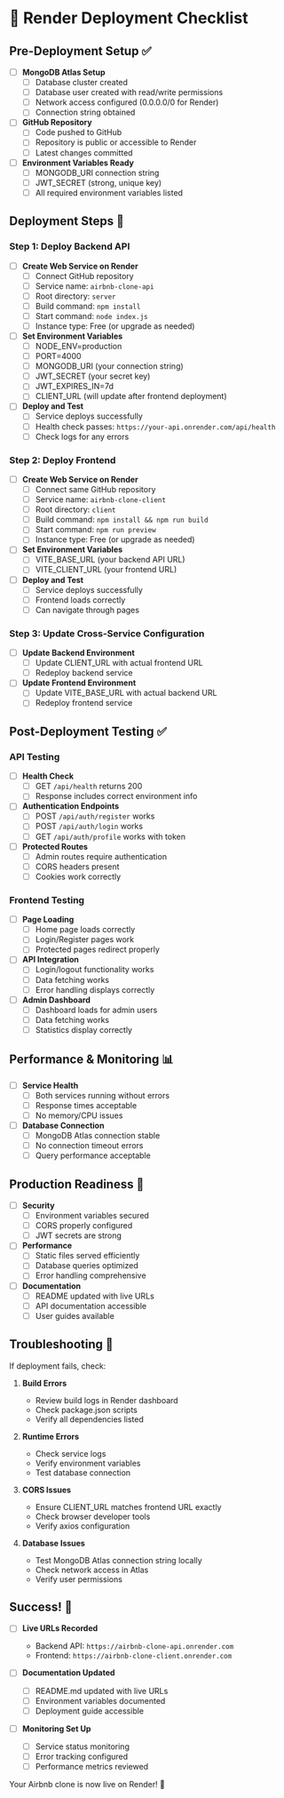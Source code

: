 # 🚀 Render Deployment Checklist

## Pre-Deployment Setup ✅

- [ ] **MongoDB Atlas Setup**
  - [ ] Database cluster created
  - [ ] Database user created with read/write permissions
  - [ ] Network access configured (0.0.0.0/0 for Render)
  - [ ] Connection string obtained

- [ ] **GitHub Repository**
  - [ ] Code pushed to GitHub
  - [ ] Repository is public or accessible to Render
  - [ ] Latest changes committed

- [ ] **Environment Variables Ready**
  - [ ] MONGODB_URI connection string
  - [ ] JWT_SECRET (strong, unique key)
  - [ ] All required environment variables listed

## Deployment Steps 🔧

### Step 1: Deploy Backend API
- [ ] **Create Web Service on Render**
  - [ ] Connect GitHub repository
  - [ ] Service name: `airbnb-clone-api`
  - [ ] Root directory: `server`
  - [ ] Build command: `npm install`
  - [ ] Start command: `node index.js`
  - [ ] Instance type: Free (or upgrade as needed)

- [ ] **Set Environment Variables**
  - [ ] NODE_ENV=production
  - [ ] PORT=4000
  - [ ] MONGODB_URI (your connection string)
  - [ ] JWT_SECRET (your secret key)
  - [ ] JWT_EXPIRES_IN=7d
  - [ ] CLIENT_URL (will update after frontend deployment)

- [ ] **Deploy and Test**
  - [ ] Service deploys successfully
  - [ ] Health check passes: `https://your-api.onrender.com/api/health`
  - [ ] Check logs for any errors

### Step 2: Deploy Frontend
- [ ] **Create Web Service on Render**
  - [ ] Connect same GitHub repository
  - [ ] Service name: `airbnb-clone-client`
  - [ ] Root directory: `client`
  - [ ] Build command: `npm install && npm run build`
  - [ ] Start command: `npm run preview`
  - [ ] Instance type: Free (or upgrade as needed)

- [ ] **Set Environment Variables**
  - [ ] VITE_BASE_URL (your backend API URL)
  - [ ] VITE_CLIENT_URL (your frontend URL)

- [ ] **Deploy and Test**
  - [ ] Service deploys successfully
  - [ ] Frontend loads correctly
  - [ ] Can navigate through pages

### Step 3: Update Cross-Service Configuration
- [ ] **Update Backend Environment**
  - [ ] Update CLIENT_URL with actual frontend URL
  - [ ] Redeploy backend service

- [ ] **Update Frontend Environment**
  - [ ] Update VITE_BASE_URL with actual backend URL
  - [ ] Redeploy frontend service

## Post-Deployment Testing ✅

### API Testing
- [ ] **Health Check**
  - [ ] GET `/api/health` returns 200
  - [ ] Response includes correct environment info

- [ ] **Authentication Endpoints**
  - [ ] POST `/api/auth/register` works
  - [ ] POST `/api/auth/login` works
  - [ ] GET `/api/auth/profile` works with token

- [ ] **Protected Routes**
  - [ ] Admin routes require authentication
  - [ ] CORS headers present
  - [ ] Cookies work correctly

### Frontend Testing
- [ ] **Page Loading**
  - [ ] Home page loads correctly
  - [ ] Login/Register pages work
  - [ ] Protected pages redirect properly

- [ ] **API Integration**
  - [ ] Login/logout functionality works
  - [ ] Data fetching works
  - [ ] Error handling displays correctly

- [ ] **Admin Dashboard**
  - [ ] Dashboard loads for admin users
  - [ ] Data fetching works
  - [ ] Statistics display correctly

## Performance & Monitoring 📊

- [ ] **Service Health**
  - [ ] Both services running without errors
  - [ ] Response times acceptable
  - [ ] No memory/CPU issues

- [ ] **Database Connection**
  - [ ] MongoDB Atlas connection stable
  - [ ] No connection timeout errors
  - [ ] Query performance acceptable

## Production Readiness 🎯

- [ ] **Security**
  - [ ] Environment variables secured
  - [ ] CORS properly configured
  - [ ] JWT secrets are strong

- [ ] **Performance**
  - [ ] Static files served efficiently
  - [ ] Database queries optimized
  - [ ] Error handling comprehensive

- [ ] **Documentation**
  - [ ] README updated with live URLs
  - [ ] API documentation accessible
  - [ ] User guides available

## Troubleshooting 🐛

If deployment fails, check:

1. **Build Errors**
   - Review build logs in Render dashboard
   - Check package.json scripts
   - Verify all dependencies listed

2. **Runtime Errors**
   - Check service logs
   - Verify environment variables
   - Test database connection

3. **CORS Issues**
   - Ensure CLIENT_URL matches frontend URL exactly
   - Check browser developer tools
   - Verify axios configuration

4. **Database Issues**
   - Test MongoDB Atlas connection string locally
   - Check network access in Atlas
   - Verify user permissions

## Success! 🎉

- [ ] **Live URLs Recorded**
  - Backend API: `https://airbnb-clone-api.onrender.com`
  - Frontend: `https://airbnb-clone-client.onrender.com`

- [ ] **Documentation Updated**
  - [ ] README.md updated with live URLs
  - [ ] Environment variables documented
  - [ ] Deployment guide accessible

- [ ] **Monitoring Set Up**
  - [ ] Service status monitoring
  - [ ] Error tracking configured
  - [ ] Performance metrics reviewed

Your Airbnb clone is now live on Render! 🚀
